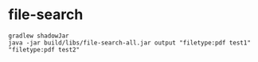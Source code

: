# file-search

```
gradlew shadowJar
java -jar build/libs/file-search-all.jar output "filetype:pdf test1" "filetype:pdf test2" 
```
